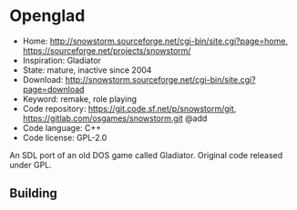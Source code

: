 # Openglad

- Home: http://snowstorm.sourceforge.net/cgi-bin/site.cgi?page=home, https://sourceforge.net/projects/snowstorm/
- Inspiration: Gladiator
- State: mature, inactive since 2004
- Download: http://snowstorm.sourceforge.net/cgi-bin/site.cgi?page=download
- Keyword: remake, role playing
- Code repository: https://git.code.sf.net/p/snowstorm/git, https://gitlab.com/osgames/snowstorm.git @add
- Code language: C++
- Code license: GPL-2.0

An SDL port of an old DOS game called Gladiator.
Original code released under GPL.

## Building
